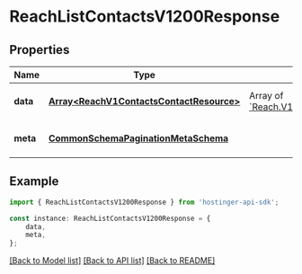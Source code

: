 # ReachListContactsV1200Response


## Properties

Name | Type | Description | Notes
------------ | ------------- | ------------- | -------------
**data** | [**Array&lt;ReachV1ContactsContactResource&gt;**](ReachV1ContactsContactResource.md) | Array of [&#x60;Reach.V1.Contacts.ContactResource&#x60;](#model/reachv1contactscontactresource) | [optional] [default to undefined]
**meta** | [**CommonSchemaPaginationMetaSchema**](CommonSchemaPaginationMetaSchema.md) |  | [optional] [default to undefined]

## Example

```typescript
import { ReachListContactsV1200Response } from 'hostinger-api-sdk';

const instance: ReachListContactsV1200Response = {
    data,
    meta,
};
```

[[Back to Model list]](../README.md#documentation-for-models) [[Back to API list]](../README.md#documentation-for-api-endpoints) [[Back to README]](../README.md)
